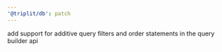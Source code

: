 ```yaml
---
'@triplit/db': patch
---
```


add support for additive query filters and order statements in the query builder api
